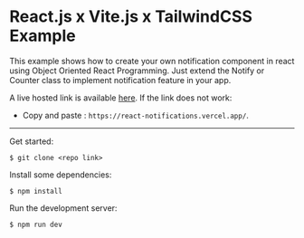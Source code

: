# React.js x Vite.js x TailwindCSS Example

This example shows how to create your own notification component in react using Object Oriented React Programming. Just extend the Notify or Counter class to implement notification feature in your app.

A live hosted link is available [here](https://react-notifications.vercel.app/).
If the link does not work:

- Copy and paste
  : `https://react-notifications.vercel.app/`.

---

Get started:

```
$ git clone <repo link>
```

Install some dependencies:

```
$ npm install
```

Run the development server:

```
$ npm run dev
```
